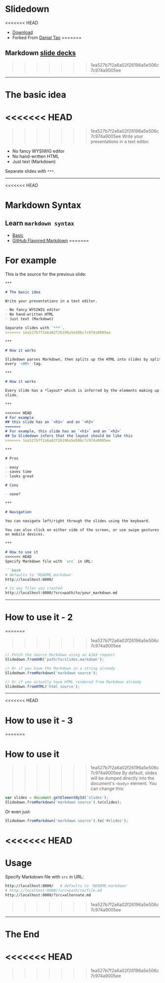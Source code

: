 # Slidedown
<<<<<<< HEAD
- [Download](http://github.com/cyrusn/slidedown)
- Forked From [Danial Tao](http://danieltao.com/slidedown)
=======
## Markdown [slide decks](http://danieltao.com/slidedown)
>>>>>>> 1ea527b7f2a6a02f26196a5e506c7c974a9005ee

***

# The basic idea
<<<<<<< HEAD
=======

>>>>>>> 1ea527b7f2a6a02f26196a5e506c7c974a9005ee
Write your presentations in a text editor.

- No fancy WYSIWIG editor
- No hand-written HTML
- Just text (Markdown)

Separate slides with `***`.

***
<<<<<<< HEAD
# Markdown Syntax

## Learn `markdown syntax`
- [Basic](https://help.github.com/articles/markdown-basics/)
- [GitHub Flavored Markdown](https://help.github.com/articles/github-flavored-markdown/)
=======

# For example

This is the source for the previous slide:

```markdown
***

# The basic idea

Write your presentations in a text editor.

- No fancy WYSIWIG editor
- No hand-written HTML
- Just text (Markdown)

Separate slides with `***`.
>>>>>>> 1ea527b7f2a6a02f26196a5e506c7c974a9005ee

***

# How it works

Slidedown parses Markdown, then splits up the HTML into slides by splitting at
every `<HR>` tag.

***

# How it works

Every slide has a *layout* which is inferred by the elements making up that
slide.

***

<<<<<<< HEAD
# For example
## this slide has an `<h1>` and an `<h2>`
=======
# For example, this slide has an `<h1>` and an `<h2>`
## So Slidedown infers that the layout should be like this
>>>>>>> 1ea527b7f2a6a02f26196a5e506c7c974a9005ee

***

# Pros

- easy
- saves time
- looks great

# Cons

- none?

***

# Navigation

You can navigate left/right through the slides using the keyboard.

You can also click on either side of the screen, or use swipe gestures
on mobile devices.

***

# How to use it
<<<<<<< HEAD
Specify Markdown file with `src` in URL:

```bash
# defaults to 'README.markdown'
http://localhost:8000/

# to any files you created
http://localhost:8000/?src=path/to/your_markdown.md
```

***

# How to use it - 2
=======
>>>>>>> 1ea527b7f2a6a02f26196a5e506c7c974a9005ee

```javascript
// Fetch the source Markdown using an AJAX request
Slidedown.fromXHR('path/to/slides.markdown');

// Or if you have the Markdown in a string already
Slidedown.fromMarkdown('markdown source');

// Or if you actually have HTML rendered from Markdown already
Slidedown.fromHTML('html source');
```

***
<<<<<<< HEAD
# How to use it - 3
=======

# How to use it

>>>>>>> 1ea527b7f2a6a02f26196a5e506c7c974a9005ee
By default, slides will be dumped directly into the document's `<body>` element.
You can change this:

```javascript
var slides = document.getElementById('slides');
Slidedown.fromMarkdown('markdown source').to(slides);
```

Or even just:

```javascript
Slidedown.fromMarkdown('markdown source').to('#slides');
```
<<<<<<< HEAD
=======
# Usage

Specify Markdown file with `src` in URL:

```bash
http://localhost:8000/   # defaults to 'README.markdown'
# http://localhost:8000/?src=path/to/file.md
http://localhost:8000/?src=alternate.md
```
>>>>>>> 1ea527b7f2a6a02f26196a5e506c7c974a9005ee

***

# The End
<<<<<<< HEAD
=======

>>>>>>> 1ea527b7f2a6a02f26196a5e506c7c974a9005ee
